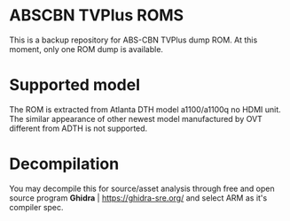 # ABSCBN TVPlus ROMS
This is a backup repository for ABS-CBN TVPlus dump ROM. At this moment, only one ROM dump is available.

# Supported model
The ROM is extracted from Atlanta DTH model a1100/a1100q no HDMI unit. The similar appearance of other newest model manufactured by OVT different from ADTH is not supported.

# Decompilation
You may decompile this for source/asset analysis through free and open source program **Ghidra** | https://ghidra-sre.org/ and select ARM as it's compiler spec.
